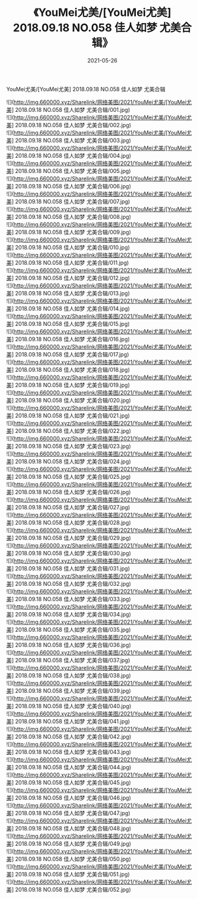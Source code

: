 ﻿---
layout: post
title:  《YouMei尤美/[YouMei尤美] 2018.09.18 NO.058 佳人如梦 尤美合辑》
date:   2021-05-26
img: http://img.660000.xyz/Sharelink/网络美图/2021/YouMei尤美/[YouMei尤美] 2018.09.18 NO.058 佳人如梦 尤美合辑/000.jpg
categories: [美女, 清纯, 唯美]
---

YouMei尤美/[YouMei尤美] 2018.09.18 NO.058 佳人如梦 尤美合辑

 ![](http://img.660000.xyz/Sharelink/网络美图/2021/YouMei尤美/[YouMei尤美] 2018.09.18 NO.058 佳人如梦 尤美合辑/001.jpg) <br>![](http://img.660000.xyz/Sharelink/网络美图/2021/YouMei尤美/[YouMei尤美] 2018.09.18 NO.058 佳人如梦 尤美合辑/002.jpg) <br>![](http://img.660000.xyz/Sharelink/网络美图/2021/YouMei尤美/[YouMei尤美] 2018.09.18 NO.058 佳人如梦 尤美合辑/003.jpg) <br>![](http://img.660000.xyz/Sharelink/网络美图/2021/YouMei尤美/[YouMei尤美] 2018.09.18 NO.058 佳人如梦 尤美合辑/004.jpg) <br>![](http://img.660000.xyz/Sharelink/网络美图/2021/YouMei尤美/[YouMei尤美] 2018.09.18 NO.058 佳人如梦 尤美合辑/005.jpg) <br>![](http://img.660000.xyz/Sharelink/网络美图/2021/YouMei尤美/[YouMei尤美] 2018.09.18 NO.058 佳人如梦 尤美合辑/006.jpg) <br>![](http://img.660000.xyz/Sharelink/网络美图/2021/YouMei尤美/[YouMei尤美] 2018.09.18 NO.058 佳人如梦 尤美合辑/007.jpg) <br>![](http://img.660000.xyz/Sharelink/网络美图/2021/YouMei尤美/[YouMei尤美] 2018.09.18 NO.058 佳人如梦 尤美合辑/008.jpg) <br>![](http://img.660000.xyz/Sharelink/网络美图/2021/YouMei尤美/[YouMei尤美] 2018.09.18 NO.058 佳人如梦 尤美合辑/009.jpg) <br>![](http://img.660000.xyz/Sharelink/网络美图/2021/YouMei尤美/[YouMei尤美] 2018.09.18 NO.058 佳人如梦 尤美合辑/010.jpg) <br>![](http://img.660000.xyz/Sharelink/网络美图/2021/YouMei尤美/[YouMei尤美] 2018.09.18 NO.058 佳人如梦 尤美合辑/011.jpg) <br>![](http://img.660000.xyz/Sharelink/网络美图/2021/YouMei尤美/[YouMei尤美] 2018.09.18 NO.058 佳人如梦 尤美合辑/012.jpg) <br>![](http://img.660000.xyz/Sharelink/网络美图/2021/YouMei尤美/[YouMei尤美] 2018.09.18 NO.058 佳人如梦 尤美合辑/013.jpg) <br>![](http://img.660000.xyz/Sharelink/网络美图/2021/YouMei尤美/[YouMei尤美] 2018.09.18 NO.058 佳人如梦 尤美合辑/014.jpg) <br>![](http://img.660000.xyz/Sharelink/网络美图/2021/YouMei尤美/[YouMei尤美] 2018.09.18 NO.058 佳人如梦 尤美合辑/015.jpg) <br>![](http://img.660000.xyz/Sharelink/网络美图/2021/YouMei尤美/[YouMei尤美] 2018.09.18 NO.058 佳人如梦 尤美合辑/016.jpg) <br>![](http://img.660000.xyz/Sharelink/网络美图/2021/YouMei尤美/[YouMei尤美] 2018.09.18 NO.058 佳人如梦 尤美合辑/017.jpg) <br>![](http://img.660000.xyz/Sharelink/网络美图/2021/YouMei尤美/[YouMei尤美] 2018.09.18 NO.058 佳人如梦 尤美合辑/018.jpg) <br>![](http://img.660000.xyz/Sharelink/网络美图/2021/YouMei尤美/[YouMei尤美] 2018.09.18 NO.058 佳人如梦 尤美合辑/019.jpg) <br>![](http://img.660000.xyz/Sharelink/网络美图/2021/YouMei尤美/[YouMei尤美] 2018.09.18 NO.058 佳人如梦 尤美合辑/020.jpg) <br>![](http://img.660000.xyz/Sharelink/网络美图/2021/YouMei尤美/[YouMei尤美] 2018.09.18 NO.058 佳人如梦 尤美合辑/021.jpg) <br>![](http://img.660000.xyz/Sharelink/网络美图/2021/YouMei尤美/[YouMei尤美] 2018.09.18 NO.058 佳人如梦 尤美合辑/022.jpg) <br>![](http://img.660000.xyz/Sharelink/网络美图/2021/YouMei尤美/[YouMei尤美] 2018.09.18 NO.058 佳人如梦 尤美合辑/023.jpg) <br>![](http://img.660000.xyz/Sharelink/网络美图/2021/YouMei尤美/[YouMei尤美] 2018.09.18 NO.058 佳人如梦 尤美合辑/024.jpg) <br>![](http://img.660000.xyz/Sharelink/网络美图/2021/YouMei尤美/[YouMei尤美] 2018.09.18 NO.058 佳人如梦 尤美合辑/025.jpg) <br>![](http://img.660000.xyz/Sharelink/网络美图/2021/YouMei尤美/[YouMei尤美] 2018.09.18 NO.058 佳人如梦 尤美合辑/026.jpg) <br>![](http://img.660000.xyz/Sharelink/网络美图/2021/YouMei尤美/[YouMei尤美] 2018.09.18 NO.058 佳人如梦 尤美合辑/027.jpg) <br>![](http://img.660000.xyz/Sharelink/网络美图/2021/YouMei尤美/[YouMei尤美] 2018.09.18 NO.058 佳人如梦 尤美合辑/028.jpg) <br>![](http://img.660000.xyz/Sharelink/网络美图/2021/YouMei尤美/[YouMei尤美] 2018.09.18 NO.058 佳人如梦 尤美合辑/029.jpg) <br>![](http://img.660000.xyz/Sharelink/网络美图/2021/YouMei尤美/[YouMei尤美] 2018.09.18 NO.058 佳人如梦 尤美合辑/030.jpg) <br>![](http://img.660000.xyz/Sharelink/网络美图/2021/YouMei尤美/[YouMei尤美] 2018.09.18 NO.058 佳人如梦 尤美合辑/031.jpg) <br>![](http://img.660000.xyz/Sharelink/网络美图/2021/YouMei尤美/[YouMei尤美] 2018.09.18 NO.058 佳人如梦 尤美合辑/032.jpg) <br>![](http://img.660000.xyz/Sharelink/网络美图/2021/YouMei尤美/[YouMei尤美] 2018.09.18 NO.058 佳人如梦 尤美合辑/033.jpg) <br>![](http://img.660000.xyz/Sharelink/网络美图/2021/YouMei尤美/[YouMei尤美] 2018.09.18 NO.058 佳人如梦 尤美合辑/034.jpg) <br>![](http://img.660000.xyz/Sharelink/网络美图/2021/YouMei尤美/[YouMei尤美] 2018.09.18 NO.058 佳人如梦 尤美合辑/035.jpg) <br>![](http://img.660000.xyz/Sharelink/网络美图/2021/YouMei尤美/[YouMei尤美] 2018.09.18 NO.058 佳人如梦 尤美合辑/036.jpg) <br>![](http://img.660000.xyz/Sharelink/网络美图/2021/YouMei尤美/[YouMei尤美] 2018.09.18 NO.058 佳人如梦 尤美合辑/037.jpg) <br>![](http://img.660000.xyz/Sharelink/网络美图/2021/YouMei尤美/[YouMei尤美] 2018.09.18 NO.058 佳人如梦 尤美合辑/038.jpg) <br>![](http://img.660000.xyz/Sharelink/网络美图/2021/YouMei尤美/[YouMei尤美] 2018.09.18 NO.058 佳人如梦 尤美合辑/039.jpg) <br>![](http://img.660000.xyz/Sharelink/网络美图/2021/YouMei尤美/[YouMei尤美] 2018.09.18 NO.058 佳人如梦 尤美合辑/040.jpg) <br>![](http://img.660000.xyz/Sharelink/网络美图/2021/YouMei尤美/[YouMei尤美] 2018.09.18 NO.058 佳人如梦 尤美合辑/041.jpg) <br>![](http://img.660000.xyz/Sharelink/网络美图/2021/YouMei尤美/[YouMei尤美] 2018.09.18 NO.058 佳人如梦 尤美合辑/042.jpg) <br>![](http://img.660000.xyz/Sharelink/网络美图/2021/YouMei尤美/[YouMei尤美] 2018.09.18 NO.058 佳人如梦 尤美合辑/043.jpg) <br>![](http://img.660000.xyz/Sharelink/网络美图/2021/YouMei尤美/[YouMei尤美] 2018.09.18 NO.058 佳人如梦 尤美合辑/044.jpg) <br>![](http://img.660000.xyz/Sharelink/网络美图/2021/YouMei尤美/[YouMei尤美] 2018.09.18 NO.058 佳人如梦 尤美合辑/045.jpg) <br>![](http://img.660000.xyz/Sharelink/网络美图/2021/YouMei尤美/[YouMei尤美] 2018.09.18 NO.058 佳人如梦 尤美合辑/046.jpg) <br>![](http://img.660000.xyz/Sharelink/网络美图/2021/YouMei尤美/[YouMei尤美] 2018.09.18 NO.058 佳人如梦 尤美合辑/047.jpg) <br>![](http://img.660000.xyz/Sharelink/网络美图/2021/YouMei尤美/[YouMei尤美] 2018.09.18 NO.058 佳人如梦 尤美合辑/048.jpg) <br>![](http://img.660000.xyz/Sharelink/网络美图/2021/YouMei尤美/[YouMei尤美] 2018.09.18 NO.058 佳人如梦 尤美合辑/049.jpg) <br>![](http://img.660000.xyz/Sharelink/网络美图/2021/YouMei尤美/[YouMei尤美] 2018.09.18 NO.058 佳人如梦 尤美合辑/050.jpg) <br>![](http://img.660000.xyz/Sharelink/网络美图/2021/YouMei尤美/[YouMei尤美] 2018.09.18 NO.058 佳人如梦 尤美合辑/051.jpg) <br>![](http://img.660000.xyz/Sharelink/网络美图/2021/YouMei尤美/[YouMei尤美] 2018.09.18 NO.058 佳人如梦 尤美合辑/052.jpg) <br>